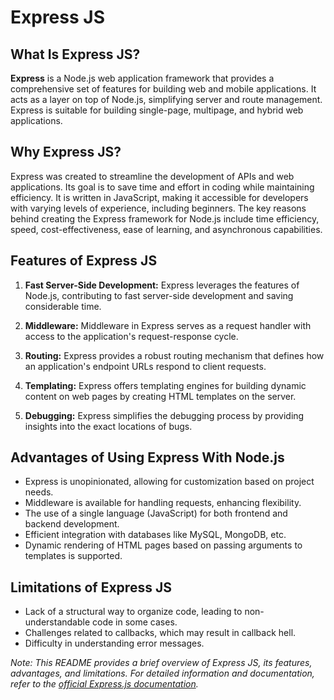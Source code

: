 # Express JS

## What Is Express JS?

**Express** is a Node.js web application framework that provides a comprehensive set of features for building web and mobile applications. It acts as a layer on top of Node.js, simplifying server and route management. Express is suitable for building single-page, multipage, and hybrid web applications.

## Why Express JS?

Express was created to streamline the development of APIs and web applications. Its goal is to save time and effort in coding while maintaining efficiency. It is written in JavaScript, making it accessible for developers with varying levels of experience, including beginners. The key reasons behind creating the Express framework for Node.js include time efficiency, speed, cost-effectiveness, ease of learning, and asynchronous capabilities.

## Features of Express JS

1. **Fast Server-Side Development:**
   Express leverages the features of Node.js, contributing to fast server-side development and saving considerable time.

2. **Middleware:**
   Middleware in Express serves as a request handler with access to the application's request-response cycle.

3. **Routing:**
   Express provides a robust routing mechanism that defines how an application's endpoint URLs respond to client requests.

4. **Templating:**
   Express offers templating engines for building dynamic content on web pages by creating HTML templates on the server.

5. **Debugging:**
   Express simplifies the debugging process by providing insights into the exact locations of bugs.

## Advantages of Using Express With Node.js

- Express is unopinionated, allowing for customization based on project needs.
- Middleware is available for handling requests, enhancing flexibility.
- The use of a single language (JavaScript) for both frontend and backend development.
- Efficient integration with databases like MySQL, MongoDB, etc.
- Dynamic rendering of HTML pages based on passing arguments to templates is supported.

## Limitations of Express JS

- Lack of a structural way to organize code, leading to non-understandable code in some cases.
- Challenges related to callbacks, which may result in callback hell.
- Difficulty in understanding error messages.

*Note: This README provides a brief overview of Express JS, its features, advantages, and limitations. For detailed information and documentation, refer to the [official Express.js documentation](https://expressjs.com/).*
